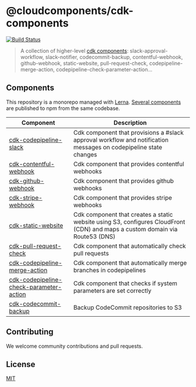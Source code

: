 # @cloudcomponents/cdk-components

[![Build Status](https://travis-ci.org/cloudcomponents/cdk-components.svg?branch=master)](https://travis-ci.org/cloudcomponents/cdk-components)

> A collection of higher-level [cdk components](https://github.com/awslabs/aws-cdk): slack-approval-workflow, slack-notifier, codecommit-backup, contentful-webhook, github-webhook, static-website, pull-request-check, codepipeline-merge-action, codepipeline-check-parameter-action...

## Components

This repository is a monorepo managed with [Lerna](https://github.com/lerna/lerna). [Several components](/packages) are published to npm from the same codebase.

| Component                                                                                    | Description                                                                                                                  |
| -------------------------------------------------------------------------------------------- | ---------------------------------------------------------------------------------------------------------------------------- |
| [cdk-codepipeline-slack](/packages/cdk-codepipeline-slack)                                   | Cdk component that provisions a #slack approval workflow and notification messages on codepipeline state changes             |
| [cdk-contentful-webhook](/packages/cdk-contentful-webhook)                                   | Cdk component that provides contentful webhooks                                                                              |
| [cdk-github-webhook](/packages/cdk-github-webhook)                                           | Cdk component that provides github webhooks                                                                                  |
| [cdk-stripe-webhook](/packages/cdk-stripe-webhook)                                           | Cdk component that provides stripe webhooks                                                                                  |
| [cdk-static-website](/packages/cdk-static-website)                                           | Cdk component that creates a static website using S3, configures CloudFront (CDN) and maps a custom domain via Route53 (DNS) |
| [cdk-pull-request-check](/packages/cdk-pull-request-check)                                   | Cdk component that automatically check pull requests                                                                         |
| [cdk-codepipeline-merge-action](/packages/cdk-codepipeline-merge-action)                     | Cdk component that automatically merge branches in codepipelines                                                             |
| [cdk-codepipeline-check-parameter-action](/packages/cdk-codepipeline-check-parameter-action) | Cdk component that checks if system parameters are set correctly                                                             |
| [cdk-codecommit-backup](/packages/cdk-codecommit-backup)                                     | Backup CodeCommit repositories to S3                                                                                         |

## Contributing

We welcome community contributions and pull requests.

## License

[MIT](LICENSE)
